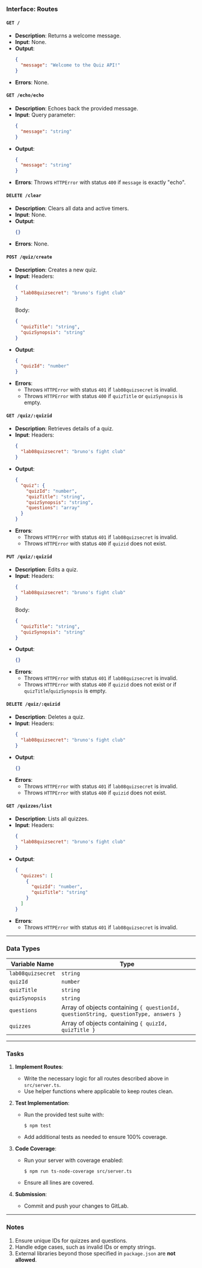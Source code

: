 ### Interface: Routes

#### `GET /`
- **Description**: Returns a welcome message.
- **Input**: None.
- **Output**:
  ```json
  {
    "message": "Welcome to the Quiz API!"
  }
  ```
- **Errors**: None.

#### `GET /echo/echo`
- **Description**: Echoes back the provided message.
- **Input**: Query parameter:
  ```json
  {
    "message": "string"
  }
  ```
- **Output**:
  ```json
  {
    "message": "string"
  }
  ```
- **Errors**: Throws `HTTPError` with status `400` if `message` is exactly "echo".

#### `DELETE /clear`
- **Description**: Clears all data and active timers.
- **Input**: None.
- **Output**:
  ```json
  {}
  ```
- **Errors**: None.

#### `POST /quiz/create`
- **Description**: Creates a new quiz.
- **Input**: Headers:
  ```json
  {
    "lab08quizsecret": "bruno's fight club"
  }
  ```
  Body:
  ```json
  {
    "quizTitle": "string",
    "quizSynopsis": "string"
  }
  ```
- **Output**:
  ```json
  {
    "quizId": "number"
  }
  ```
- **Errors**:
  - Throws `HTTPError` with status `401` if `lab08quizsecret` is invalid.
  - Throws `HTTPError` with status `400` if `quizTitle` or `quizSynopsis` is empty.

#### `GET /quiz/:quizid`
- **Description**: Retrieves details of a quiz.
- **Input**: Headers:
  ```json
  {
    "lab08quizsecret": "bruno's fight club"
  }
  ```
- **Output**:
  ```json
  {
    "quiz": {
      "quizId": "number",
      "quizTitle": "string",
      "quizSynopsis": "string",
      "questions": "array"
    }
  }
  ```
- **Errors**:
  - Throws `HTTPError` with status `401` if `lab08quizsecret` is invalid.
  - Throws `HTTPError` with status `400` if `quizid` does not exist.

#### `PUT /quiz/:quizid`
- **Description**: Edits a quiz.
- **Input**: Headers:
  ```json
  {
    "lab08quizsecret": "bruno's fight club"
  }
  ```
  Body:
  ```json
  {
    "quizTitle": "string",
    "quizSynopsis": "string"
  }
  ```
- **Output**:
  ```json
  {}
  ```
- **Errors**:
  - Throws `HTTPError` with status `401` if `lab08quizsecret` is invalid.
  - Throws `HTTPError` with status `400` if `quizid` does not exist or if `quizTitle`/`quizSynopsis` is empty.

#### `DELETE /quiz/:quizid`
- **Description**: Deletes a quiz.
- **Input**: Headers:
  ```json
  {
    "lab08quizsecret": "bruno's fight club"
  }
  ```
- **Output**:
  ```json
  {}
  ```
- **Errors**:
  - Throws `HTTPError` with status `401` if `lab08quizsecret` is invalid.
  - Throws `HTTPError` with status `400` if `quizid` does not exist.

#### `GET /quizzes/list`
- **Description**: Lists all quizzes.
- **Input**: Headers:
  ```json
  {
    "lab08quizsecret": "bruno's fight club"
  }
  ```
- **Output**:
  ```json
  {
    "quizzes": [
      {
        "quizId": "number",
        "quizTitle": "string"
      }
    ]
  }
  ```
- **Errors**:
  - Throws `HTTPError` with status `401` if `lab08quizsecret` is invalid.

---

### Data Types

| Variable Name         | Type                                         |
|-----------------------|----------------------------------------------|
| `lab08quizsecret`     | `string`                                    |
| `quizId`              | `number`                                    |
| `quizTitle`           | `string`                                    |
| `quizSynopsis`        | `string`                                    |
| `questions`           | Array of objects containing `{ questionId, questionString, questionType, answers }` |
| `quizzes`             | Array of objects containing `{ quizId, quizTitle }` |

---

### Tasks

1. **Implement Routes**:
   - Write the necessary logic for all routes described above in `src/server.ts`.
   - Use helper functions where applicable to keep routes clean.

2. **Test Implementation**:
   - Run the provided test suite with:
     ```shell
     $ npm test
     ```
   - Add additional tests as needed to ensure 100% coverage.

3. **Code Coverage**:
   - Run your server with coverage enabled:
     ```shell
     $ npm run ts-node-coverage src/server.ts
     ```
   - Ensure all lines are covered.

4. **Submission**:
   - Commit and push your changes to GitLab.

---

### Notes

1. Ensure unique IDs for quizzes and questions.
2. Handle edge cases, such as invalid IDs or empty strings.
3. External libraries beyond those specified in `package.json` are **not allowed**.
